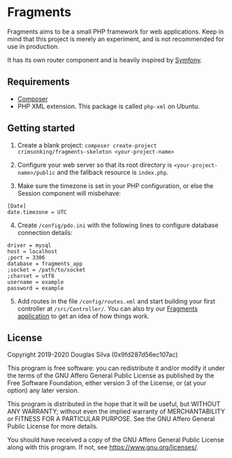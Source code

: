 # Fragments
Fragments aims to be a small PHP framework for web applications. Keep in mind that this project is merely an experiment, and is not recommended for use in production.

It has its own router component and is heavily inspired by [Symfony](https://symfony.com/).

## Requirements
- [Composer](https://getcomposer.org/)
- PHP XML extension. This package is called `php-xml` on Ubuntu.

## Getting started
1. Create a blank project:
`composer create-project crimsonking/fragments-skeleton <your-project-name>`

2. Configure your web server so that its root directory is `<your-project-name>/public` and the fallback resource is `index.php`.

3. Make sure the timezone is set in your PHP configuration, or else the Session component will misbehave:
```
[Date]
date.timezone = UTC
```

4. Create `/config/pdo.ini` with the following lines to configure database connection details:
```
driver = mysql
host = localhost
;port = 3306
database = fragments_app
;socket = /path/to/socket
;charset = utf8
username = example
password = example
```

5. Add routes in the file `/config/routes.xml` and start building your first controller at `/src/Controller/`. You can also try our [Fragments application](https://github.com/o-alquimista/fragments-app) to get an idea of how things work.

## License
Copyright 2019-2020 Douglas Silva (0x9fd287d56ec107ac)

This program is free software: you can redistribute it and/or modify
it under the terms of the GNU Affero General Public License as published by
the Free Software Foundation, either version 3 of the License, or
(at your option) any later version.

This program is distributed in the hope that it will be useful,
but WITHOUT ANY WARRANTY; without even the implied warranty of
MERCHANTABILITY or FITNESS FOR A PARTICULAR PURPOSE.  See the
GNU Affero General Public License for more details.

You should have received a copy of the GNU Affero General Public License
along with this program.  If not, see <https://www.gnu.org/licenses/>.

